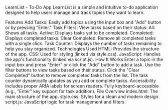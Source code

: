 LearnList - To-Do App
LearnList is a simple and intuitive to-do application designed to help users manage and track topics they want to learn.

Features
Add Tasks: Easily add topics using the input box and "Add" button or by pressing "Enter."
Task Filters: View tasks based on their status:
All: Shows all tasks.
Active: Displays tasks yet to be completed.
Completed: Displays completed tasks.
Clear Completed: Remove all completed tasks with a single click.
Task Counter: Displays the number of tasks remaining to help you stay organized.
Technologies Used
HTML: Provides the structure of the app.
CSS: Used for styling (linked via style.css).
JavaScript: Handles the app's functionality (linked via script.js).
How It Works
Enter a topic in the input box and press "Enter" or click the "Add" button to add a task.
Use the filter buttons to view tasks based on their status.
Click the "Clear Completed" button to remove completed tasks from the list.
The task counter dynamically updates as you add or complete tasks.
Accessibility
Includes proper ARIA labels for screen readers.
Fully keyboard-accessible (e.g., "Enter" key support for task addition).
File Overview
index.html: The main structure of the app.
style.css: Styles for a clean and modern design.
script.js: JavaScript logic for task management and filters.
